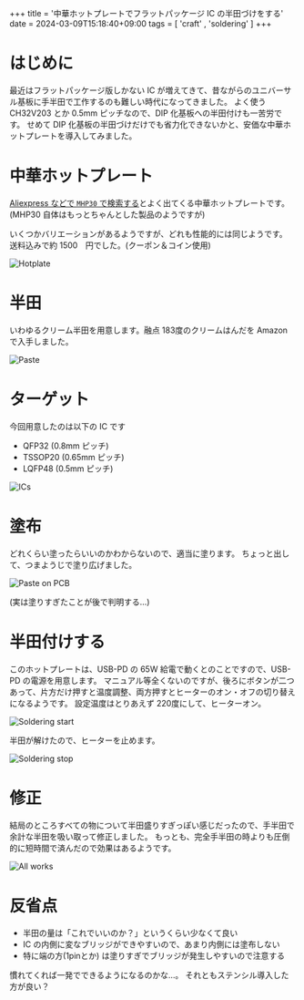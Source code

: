 +++
title = '中華ホットプレートでフラットパッケージ IC の半田づけをする'
date = 2024-03-09T15:18:40+09:00
tags =  [ 'craft' , 'soldering' ]
+++

# はじめに

最近はフラットパッケージ版しかない IC が増えてきて、昔ながらのユニバーサル基板に手半田で工作するのも難しい時代になってきました。
よく使う CH32V203 とか 0.5mm ピッチなので、DIP 化基板への半田付けも一苦労です。
せめて DIP 化基板の半田づけだけでも省力化できないかと、安価な中華ホットプレートを導入してみました。

# 中華ホットプレート

[Aliexpress などで `MHP30` で検索する](https://ja.aliexpress.com/w/wholesale-mhp30.html)とよく出てくる中華ホットプレートです。
(MHP30 自体はもっとちゃんとした製品のようですが)

いくつかバリエーションがあるようですが、どれも性能的には同じようです。
送料込みで約 1500　円でした。(クーポン＆コイン使用)

![Hotplate](/images/soldering00.jpg)

# 半田

いわゆるクリーム半田を用意します。融点 183度のクリームはんだを Amazon で入手しました。


![Paste](/images/soldering06.jpg)

# ターゲット

今回用意したのは以下の IC です

- QFP32 (0.8mm ピッチ)
- TSSOP20 (0.65mm ピッチ)
- LQFP48 (0.5mm ピッチ)

![ICs](/images/soldering01.jpg)

# 塗布

どれくらい塗ったらいいのかわからないので、適当に塗ります。
ちょっと出して、つまようじで塗り広げました。

![Paste on PCB](/images/soldering02.jpg)

(実は塗りすぎたことが後で判明する…)

# 半田付けする

このホットプレートは、USB-PD の 65W 給電で動くとのことですので、USB-PD の電源を用意します。
マニュアル等全くないのですが、後ろにボタンが二つあって、片方だけ押すと温度調整、両方押すとヒーターのオン・オフの切り替えになるようです。
設定温度はとりあえず 220度にして、ヒーターオン。

![Soldering start](/images/soldering03.jpg)

半田が解けたので、ヒーターを止めます。

![Soldering stop](/images/soldering04.jpg)

# 修正

結局のところすべての物について半田盛りすぎっぽい感じだったので、手半田で余計な半田を吸い取って修正しました。
もっとも、完全手半田の時よりも圧倒的に短時間で済んだので効果はあるようです。

![All works](/images/soldering05.jpg)

# 反省点

- 半田の量は「これでいいのか？」というくらい少なくて良い
- IC の内側に変なブリッジができやすいので、あまり内側には塗布しない
- 特に端の方(1pinとか) は塗りすぎでブリッジが発生しやすいので注意する

慣れてくれば一発でできるようになるのかな…。
それともステンシル導入した方が良い？
